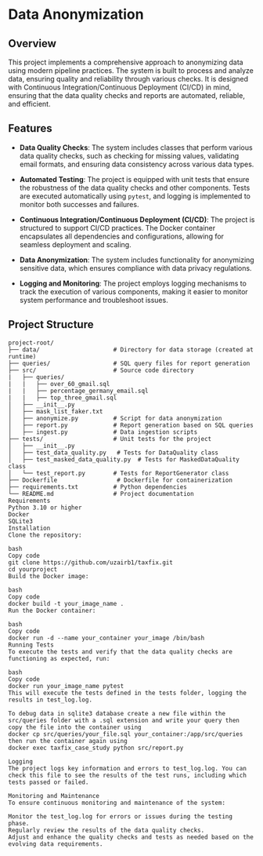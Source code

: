 # Data Anonymization

## Overview

This project implements a comprehensive approach to anonymizing data using modern pipeline practices. The system is built to process and analyze data, ensuring quality and reliability through various checks. It is designed with Continuous Integration/Continuous Deployment (CI/CD) in mind, ensuring that the data quality checks and reports are automated, reliable, and efficient.

## Features

- **Data Quality Checks**: The system includes classes that perform various data quality checks, such as checking for missing values, validating email formats, and ensuring data consistency across various data types.
  
- **Automated Testing**: The project is equipped with unit tests that ensure the robustness of the data quality checks and other components. Tests are executed automatically using `pytest`, and logging is implemented to monitor both successes and failures.

- **Continuous Integration/Continuous Deployment (CI/CD)**: The project is structured to support CI/CD practices. The Docker container encapsulates all dependencies and configurations, allowing for seamless deployment and scaling.

- **Data Anonymization**: The system includes functionality for anonymizing sensitive data, which ensures compliance with data privacy regulations.

- **Logging and Monitoring**: The project employs logging mechanisms to track the execution of various components, making it easier to monitor system performance and troubleshoot issues.

## Project Structure

```plaintext
project-root/
├── data/                     # Directory for data storage (created at runtime)
├── queries/                  # SQL query files for report generation
├── src/                      # Source code directory
|   ├── queries/
|   |   ├── over_60_gmail.sql
|   |   ├── percentage_germany_email.sql
|   |   ├── top_three_gmail.sql
│   ├── __init__.py
│   ├── mask_list_faker.txt
│   ├── anonymize.py          # Script for data anonymization
│   ├── report.py             # Report generation based on SQL queries
│   ├── ingest.py             # Data ingestion scripts
├── tests/                    # Unit tests for the project
│   ├── __init__.py
│   ├── test_data_quality.py   # Tests for DataQuality class
│   ├── test_masked_data_quality.py  # Tests for MaskedDataQuality class
│   └── test_report.py        # Tests for ReportGenerator class
├── Dockerfile                 # Dockerfile for containerization
├── requirements.txt          # Python dependencies
└── README.md                 # Project documentation
Requirements
Python 3.10 or higher
Docker
SQLite3
Installation
Clone the repository:

bash
Copy code
git clone https://github.com/uzairb1/taxfix.git
cd yourproject
Build the Docker image:

bash
Copy code
docker build -t your_image_name .
Run the Docker container:

bash
Copy code
docker run -d --name your_container your_image /bin/bash
Running Tests
To execute the tests and verify that the data quality checks are functioning as expected, run:

bash
Copy code
docker run your_image_name pytest
This will execute the tests defined in the tests folder, logging the results in test_log.log.

To debug data in sqlite3 database create a new file within the src/queries folder with a .sql extension and write your query then copy the file into the container using
docker cp src/queries/your_file.sql your_container:/app/src/queries
then run the container again using
docker exec taxfix_case_study python src/report.py

Logging
The project logs key information and errors to test_log.log. You can check this file to see the results of the test runs, including which tests passed or failed.

Monitoring and Maintenance
To ensure continuous monitoring and maintenance of the system:

Monitor the test_log.log for errors or issues during the testing phase.
Regularly review the results of the data quality checks.
Adjust and enhance the quality checks and tests as needed based on the evolving data requirements.
